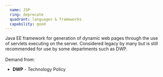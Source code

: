 ```yaml
---
  name: JSP
  ring: deprecate
  quadrant: languages & frameworks
  capability: good
---
```

Java EE framework for generation of dynamic web pages through the use of servlets executing on the server. Considered legacy by many but is still recommended for use by some departments such as DWP.
<br/><br/>Demand from: <ul><li><strong>DWP</strong> - Technology Policy</li></ul>
